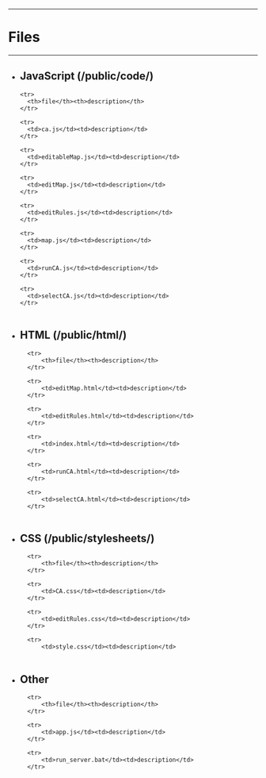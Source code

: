 ------------
# Files
------------

* ## JavaScript (/public/code/)

	<table>

	  <tr>
	    <th>file</th><th>description</th>
	  </tr>

	  <tr>
	  	<td>ca.js</td><td>description</td>
	  </tr>

	  <tr>
	  	<td>editableMap.js</td><td>description</td>
	  </tr>

	  <tr>
	  	<td>editMap.js</td><td>description</td>
	  </tr>

	  <tr>
	  	<td>editRules.js</td><td>description</td>
	  </tr>

	  <tr>
	  	<td>map.js</td><td>description</td>
	  </tr>
	  
	  <tr>
	  	<td>runCA.js</td><td>description</td>
	  </tr>
	  
	  <tr>
	  	<td>selectCA.js</td><td>description</td>
	  </tr>

	</table>

* ## HTML (/public/html/)

	<table>

		<tr>
		    <th>file</th><th>description</th>
		</tr>

		<tr>
		  	<td>editMap.html</td><td>description</td>
		</tr>

		<tr>
		  	<td>editRules.html</td><td>description</td>
		</tr>

		<tr>
		  	<td>index.html</td><td>description</td>
		</tr>

		<tr>
			<td>runCA.html</td><td>description</td>
		</tr>

		<tr>
		  	<td>selectCA.html</td><td>description</td>
		</tr>

	</table>

* ## CSS (/public/stylesheets/)

	<table>

		<tr>
		    <th>file</th><th>description</th>
		</tr>

		<tr>
		  	<td>CA.css</td><td>description</td>
		</tr>

		<tr>
		 	<td>editRules.css</td><td>description</td>
		</tr>

		<tr>
		  	<td>style.css</td><td>description</td>

	</table>

* ## Other

	<table>

		<tr>
		    <th>file</th><th>description</th>
		</tr>

		<tr>
		  	<td>app.js</td><td>description</td>
		</tr>

		<tr>
		 	<td>run_server.bat</td><td>description</td>
		</tr>

	</table>